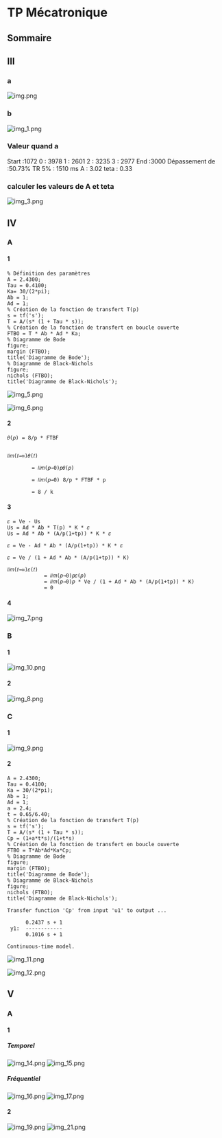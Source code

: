 # TP Mécatronique

## Sommaire


## III
### a
![img.png](img.png)

### b
![img_1.png](img_1.png)

### Valeur quand a
Start :1072
0 : 3978 
1 : 2601 
2 : 3235 
3 : 2977 
End :3000
Dépassement de :50.73%
TR 5% : 1510 ms
A : 3.02
teta : 0.33


### calculer les valeurs de A et teta

![img_3.png](img_3.png)

## IV
### A
#### 1
```
% Définition des paramètres
A = 2.4300;
Tau = 0.4100;
Ka= 30/(2*pi);
Ab = 1;
Ad = 1;
% Création de la fonction de transfert T(p)
s = tf('s');
T = A/(s* (1 + Tau * s));
% Création de la fonction de transfert en boucle ouverte
FTBO = T * Ab * Ad * Ka;
% Diagramme de Bode
figure;
margin (FTBO);
title('Diagramme de Bode');
% Diagramme de Black-Nichols
figure;
nichols (FTBO);
title('Diagramme de Black-Nichols');
```

![img_5.png](img_5.png)

![img_6.png](img_6.png)

#### 2
    𝜃(𝑝) = 8/p * FTBF


    𝑙𝑖𝑚(𝑡→∞)𝜃(𝑡)  

            = 𝑙𝑖𝑚(𝑝→0)𝑝𝜃(𝑝) 

            = 𝑙𝑖𝑚(𝑝→0) 8/p * FTBF * p
            
            = 8 / k

#### 3
    𝜀 = Ve - Us
    Us = Ad * Ab * T(p) * K * 𝜀
    Us = Ad * Ab * (A/p(1+tp)) * K * 𝜀
    
    𝜀 = Ve - Ad * Ab * (A/p(1+tp)) * K * 𝜀
    
    𝜀 = Ve / (1 + Ad * Ab * (A/p(1+tp)) * K)
    
    𝑙𝑖𝑚(𝑡→∞)𝜀(𝑡)    
                = 𝑙𝑖𝑚(𝑝→0)𝑝𝜀(𝑝)
                = 𝑙𝑖𝑚(𝑝→0)𝑝 * Ve / (1 + Ad * Ab * (A/p(1+tp)) * K)
                = 0

#### 4

![img_7.png](img_7.png)

### B

#### 1

![img_10.png](img_10.png)

#### 2

![img_8.png](img_8.png) 
                    

### C

#### 1

![img_9.png](img_9.png)

#### 2

```
A = 2.4300;
Tau = 0.4100;
Ka = 30/(2*pi);
Ab = 1;
Ad = 1;
a = 2.4;
t = 0.65/6.40;
% Création de la fonction de transfert T(p)
s = tf('s');
T = A/(s* (1 + Tau * s));
Cp = (1+a*t*s)/(1+t*s)
% Création de la fonction de transfert en boucle ouverte
FTBO = T*Ab*Ad*Ka*Cp;
% Diagramme de Bode
figure;
margin (FTBO);
title('Diagramme de Bode');
% Diagramme de Black-Nichols
figure;
nichols (FTBO);
title('Diagramme de Black-Nichols');

Transfer function 'Cp' from input 'u1' to output ...

      0.2437 s + 1
 y1:  ------------
      0.1016 s + 1

Continuous-time model.
```

![img_11.png](img_11.png)

![img_12.png](img_12.png)

## V

### A

#### 1

##### Temporel
![img_14.png](img_14.png)
![img_15.png](img_15.png)


##### Fréquentiel
![img_16.png](img_16.png)
![img_17.png](img_17.png)


#### 2
![img_19.png](img_19.png)
![img_21.png](img_21.png)
